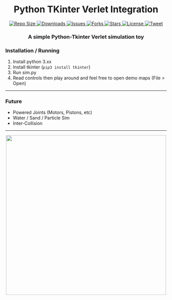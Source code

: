 <h1 align="center"> Python TKinter Verlet Integration </h2>
<p align="center">
    <a href="#">
        <img src="https://img.shields.io/github/repo-size/oxi-dev0/TkinterPhysicsSim" alt="Repo Size">
    </a>
    <a href="https://github.com/oxi-dev0/TkinterPhysicsSim/releases">
        <img src="https://img.shields.io/github/downloads/oxi-dev0/TkinterPhysicsSim/total" alt="Downloads">
    </a>
    <a href="https://github.com/oxi-dev0/TkinterPhysicsSim/issues">
        <img src="https://img.shields.io/github/issues/oxi-dev0/TkinterPhysicsSim" alt="Issues">
    </a>
    <a href="#">
        <img src="https://img.shields.io/github/forks/oxi-dev0/TkinterPhysicsSim" alt="Forks">
    </a>
    <a href="#">
        <img src="https://img.shields.io/github/stars/oxi-dev0/TkinterPhysicsSim" alt="Stars">
    </a>
    <a href="https://en.wikipedia.org/wiki/MIT_License">
        <img src="https://img.shields.io/github/license/oxi-dev0/TkinterPhysicsSim" alt="License">
    </a>
    <a href="https://twitter.com/intent/tweet?text=Check%20out%20this%20cool%20Tkinter%20physics%20sim%21%20https%3A%2F%2Fgithub.com%2Foxi-dev0%2FTkinterPhysicsSim%2F">
      <img src="https://img.shields.io/twitter/url?style=social&url=https%3A%2F%2Fgithub.com%2Foxi-dev0%2FTkinterPhysicsSim" alt="Tweet">
    </a>
</p>

<h3 align="center"> A simple Python-Tkinter Verlet simulation toy </h3>

### Installation / Running
1. Install python 3.xx
2. Install tkinter (`pip3 install tkinter`)
3. Run sim.py
4. Read controls then play around and feel free to open demo maps (File > Open)

------------



### Future
- Powered Joints (Motors, Pistons, etc)
- Water / Sand / Particle Sim
- Inter-Collision
------------


<p align="center">
    <a href="#">
        <img src="https://user-images.githubusercontent.com/33568643/132953990-c72c696e-0d71-4939-9521-ccdd8857990b.jpg" width=500>
    </a>
 </p>

